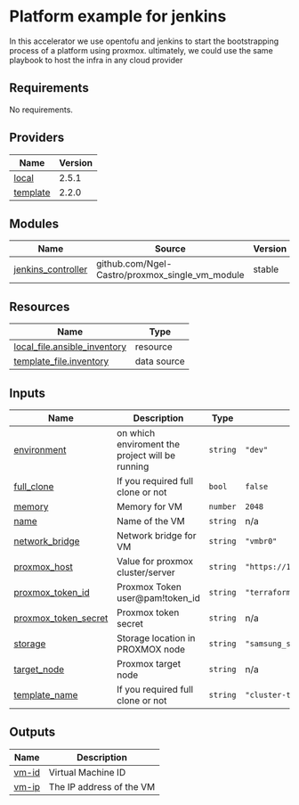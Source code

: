 # Platform example for jenkins

In this accelerator we use opentofu and jenkins to start the bootstrapping process of a platform using proxmox. ultimately, we could use the same playbook to 
host the infra in any cloud provider

## Requirements

No requirements.

## Providers

| Name | Version |
|------|---------|
| <a name="provider_local"></a> [local](#provider\_local) | 2.5.1 |
| <a name="provider_template"></a> [template](#provider\_template) | 2.2.0 |

## Modules

| Name | Source | Version |
|------|--------|---------|
| <a name="module_jenkins_controller"></a> [jenkins\_controller](#module\_jenkins\_controller) | github.com/Ngel-Castro/proxmox_single_vm_module | stable |

## Resources

| Name | Type |
|------|------|
| [local_file.ansible_inventory](https://registry.terraform.io/providers/hashicorp/local/latest/docs/resources/file) | resource |
| [template_file.inventory](https://registry.terraform.io/providers/hashicorp/template/latest/docs/data-sources/file) | data source |

## Inputs

| Name | Description | Type | Default | Required |
|------|-------------|------|---------|:--------:|
| <a name="input_environment"></a> [environment](#input\_environment) | on which enviroment the project will be running | `string` | `"dev"` | no |
| <a name="input_full_clone"></a> [full\_clone](#input\_full\_clone) | If you required full clone or not | `bool` | `false` | no |
| <a name="input_memory"></a> [memory](#input\_memory) | Memory for VM | `number` | `2048` | no |
| <a name="input_name"></a> [name](#input\_name) | Name of the VM | `string` | n/a | yes |
| <a name="input_network_bridge"></a> [network\_bridge](#input\_network\_bridge) | Network bridge for VM | `string` | `"vmbr0"` | no |
| <a name="input_proxmox_host"></a> [proxmox\_host](#input\_proxmox\_host) | Value for proxmox cluster/server | `string` | `"https://192.168.0.131:8006/api2/json"` | no |
| <a name="input_proxmox_token_id"></a> [proxmox\_token\_id](#input\_proxmox\_token\_id) | Proxmox Token user@pam!token\_id | `string` | `"terraform-prov@pve!terraform"` | no |
| <a name="input_proxmox_token_secret"></a> [proxmox\_token\_secret](#input\_proxmox\_token\_secret) | Proxmox token secret | `string` | n/a | yes |
| <a name="input_storage"></a> [storage](#input\_storage) | Storage location in PROXMOX node | `string` | `"samsung_ssd"` | no |
| <a name="input_target_node"></a> [target\_node](#input\_target\_node) | Proxmox target node | `string` | n/a | yes |
| <a name="input_template_name"></a> [template\_name](#input\_template\_name) | If you required full clone or not | `string` | `"cluster-template"` | no |

## Outputs

| Name | Description |
|------|-------------|
| <a name="output_vm-id"></a> [vm-id](#output\_vm-id) | Virtual Machine ID |
| <a name="output_vm-ip"></a> [vm-ip](#output\_vm-ip) | The IP address of the VM |
